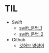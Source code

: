 # TIL

* Swift
    * [swift_문법_1](./Swift/swift_문법_1.md)
    * [swift_문법_2](./Swift/swift_문법_2.md)
* Github
    * [깃허브 명령어](./Github/깃허브_명령어.md)